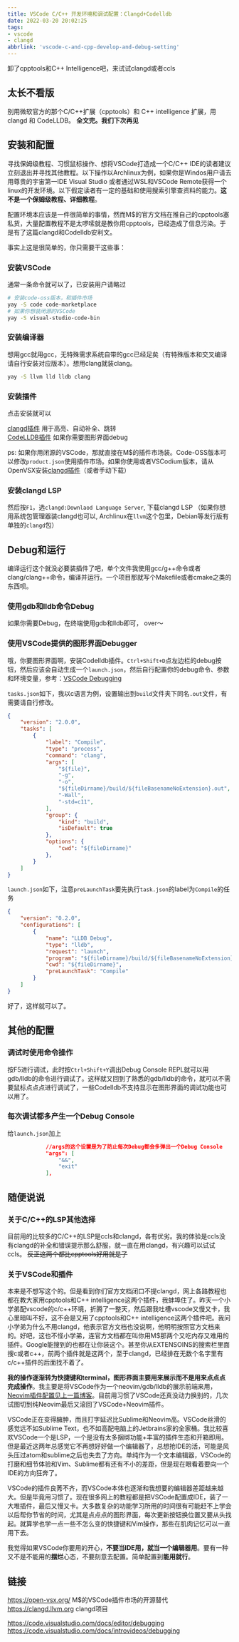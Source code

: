 ```yaml
---
title: VSCode C/C++ 开发环境和调试配置：Clangd+Codelldb
date: 2022-03-20 20:02:25
tags:
- vscode
- clangd
abbrlink: 'vscode-c-and-cpp-develop-and-debug-setting'
---
```

卸了cpptools和C++ Intelligence吧，来试试clangd或者ccls
<!-- more -->

## 太长不看版

别用微软官方的那个C/C++扩展（cpptools）和 C++ intelligence 扩展，用 clangd 和 CodeLLDB。
**全文完。我们下次再见**

## 安装和配置

寻找保姆级教程、习惯鼠标操作、想将VSCode打造成一个C/C++ IDE的读者建议立刻退出并寻找其他教程。以下操作以Archlinux为例，如果你是Windos用户请去用尊贵的宇宙第一IDE Visual Studio 或者通过WSL和VSCode Remote获得一个linux的开发环境。以下假定读者有一定的基础和使用搜索引擎查资料的能力。**这不是一个保姆级教程、详细教程**。  

配置环境本应该是一件很简单的事情，然而M$的官方文档在推自己的cpptools塞私货，大量配置教程不是太啰嗦就是教你用cpptools，已经造成了信息污染。于是有了这篇clangd和Codelldb安利文。

事实上这是很简单的，你只需要干这些事：

### 安装VSCode

通常一条命令就可以了，已安装用户请略过

```bash
# 安装code-oss版本，和插件市场
yay -S code code-marketplace
# 如果你想装闭源的VSCode
yay -S visual-studio-code-bin 
```

### 安装编译器

想用gcc就用gcc，无特殊需求系统自带的gcc已经足矣（有特殊版本和交叉编译请自行安装对应版本）。想用clang就装clang。

```bash
yay -S llvm lld lldb clang
```

### 安装插件

点击安装就可以

[clangd插件](https://marketplace.visualstudio.com/items?itemName=llvm-vs-code-extensions.vscode-clangd)  用于高亮、自动补全、跳转  
[CodeLLDB插件](https://marketplace.visualstudio.com/items?itemName=vadimcn.vscode-lldb)  如果你需要图形界面debug

ps: 如果你用闭源的VSCode，那就直接在M$的插件市场装。Code-OSS版本可以修改`product.json`使用插件市场。如果你使用或者VSCodium版本，请从OpenVSX安装[clangd插件](https://open-vsx.org/extension/llvm-vs-code-extensions/vscode-clangd)（或者手动下载）

### 安装clangd LSP

然后按`F1`，选`clangd:Downlaod Language Server`, 下载clangd LSP （如果你想用系统包管理器装clangd也可以, Archlinux在`llvm`这个包里，Debian等发行版有单独的`clangd`包）

## Debug和运行

编译运行这个就没必要装插件了吧，单个文件我使用gcc/g++命令或者clang/clang++命令，编译并运行。一个项目那就写个Makefile或者cmake之类的东西呗。

### 使用gdb和lldb命令Debug

如果你需要Debug，在终端使用gdb和lldb即可， over～

### 使用VSCode提供的图形界面Debugger

哦，你要图形界面啊，安装Codelldb插件。`Ctrl+Shift+D`点左边栏的debug按钮，然后应该会自动生成一个`launch.json`，然后自行配置你的debug命令、参数和环境变量，参考：[VSCode Debugging](https://code.visualstudio.com/docs/editor/debugging)

`tasks.json`如下，我以c语言为例，设置输出到`build`文件夹下同名`.out`文件，有需要请自行修改。

```json
{
    "version": "2.0.0",
    "tasks": [
        {
            "label": "Compile",
            "type": "process",
            "command": "clang",
            "args": [
                "${file}",
                "-g",
                "-o",
                "${fileDirname}/build/${fileBasenameNoExtension}.out", // 输出到build文件夹下
                "-Wall",
                "-std=c11",
            ],
            "group": {
                "kind": "build",
                "isDefault": true
            },
            "options": {
                "cwd": "${fileDirname}"
            },
        }
    ]
}
```

`launch.json`如下，注意`preLaunchTask`要先执行`task.json`的label为`Compile`的任务

```json
{
    "version": "0.2.0",
    "configurations": [
        {
            "name": "LLDB Debug",
            "type": "lldb",
            "request": "launch",
            "program": "${fileDirname}/build/${fileBasenameNoExtension}.out",
            "cwd": "${fileDirname}",
            "preLaunchTask": "Compile"
        }
    ]
}
```

好了，这样就可以了。

## 其他的配置

### 调试时使用命令操作

按F5进行调试，此时按`Ctrl+Shift+Y`调出Debug Console REPL就可以用gdb/lldb的命令进行调试了。这样就又回到了熟悉的gdb/lldb的命令，就可以不需要鼠标点点点进行调试了，一些Codelldb不支持显示在图形界面的调试功能也可以用了。

### 每次调试都多产生一个Debug Console

给`launch.json`加上

```json
            //args的这个设置是为了防止每次Debug都会多弹出一个Debug Console
            "args": [   
                "&&",
                "exit"
            ],
```

## 随便说说

### 关于C/C++的LSP其他选择

目前用的比较多的C/C++的LSP是ccls和clangd，各有优劣。我的体验是ccls没有clangd的补全和错误提示那么舒服，就一直在用clangd，有兴趣可以试试ccls。
~~反正这两个都比cpptools好用就是了~~

### 关于VSCode和插件

本来是不想写这个的。但是看到你们官方文档闭口不提clangd，网上各路教程也都在教大家用cpptools和C++ intelligence这两个插件，我蚌埠住了。昨天一个小学弟配vscode的c/c++环境，折腾了一整天，然后跟我吐槽vscode又慢又卡，我心里暗叫不好，这不会是又用了cpptools和C++ intelligence这两个插件吧。我问小学弟为什么不用clangd，他表示官方文档也没说啊，他明明按照官方文档来的。好吧，这也不怪小学弟，连官方文档都在叫你用M$那两个又吃内存又难用的插件。Google能搜到的也都在让你装这个。甚至你从EXTENSOINS的搜索栏里面搜c或者c++，前两个插件就是这两个，至于clangd，已经排在无数个名字里有c/c++插件的后面找不着了。

**我的操作逐渐转为快捷键和terminal，图形界面主要用来展示而不是用来点点点完成操作**。我主要是将VSCode作为一个neovim/gdb/lldb的展示前端来用，[Neovim插件配置见上一篇博客](https://zhangjk98.xyz/vscode-neovim-setting/)。目前用习惯了VSCode还真没动力换别的，几次试图切到纯Neovim最后又滚回了VSCode+Neovim插件。  

VSCode正在变得臃肿，而且打字延迟比Sublime和Neovim高。VSCode丝滑的感觉远不如Sublime Text，也不如高配电脑上的Jetbrains家的全家桶。我比较喜欢VSCode一个是LSP，一个是没有太多捆绑功能+丰富的插件生态和开箱即用。但是最近这两年总感觉它不再想好好做一个编辑器了，总想抢IDE的活，可能是风头压过atom和sublime之后也失去了方向。单纯作为一个文本编辑器，VSCode的打磨和细节体验和Vim、Sublime都有还有不小的差距，但是现在眼看着要向一个IDE的方向狂奔了。

VSCode的插件良莠不齐，而VSCode本体也逐渐和我想要的编辑器差距越来越大。但是毕竟用习惯了。现在很多网上的教程都是把VSCode配置成IDE，装了一大堆插件，最后又慢又卡。大多数复杂的功能学习所用的时间很有可能赶不上学会以后帮你节省的时间，尤其是点点点的图形界面，每次更新按钮换位置又要从头找起。就算学也学一点一些不怎么变的快捷键和Vim操作，那些在肌肉记忆可以一直用下去。

我觉得如果VSCode你要用的开心，**不要当IDE用，就当一个编辑器用**。要有一种又不是不能用的**摆烂**心态，不要刻意去配置。简单配置到**能用就行**。

## 链接

<https://open-vsx.org/> M$的VSCode插件市场的开源替代
<https://clangd.llvm.org> clangd项目

<https://code.visualstudio.com/docs/editor/debugging>
<https://code.visualstudio.com/docs/introvideos/debugging>
